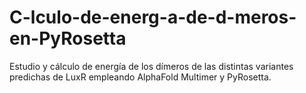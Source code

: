 # C-lculo-de-energ-a-de-d-meros-en-PyRosetta
Estudio y cálculo de energía de los dímeros de las distintas variantes predichas de LuxR empleando AlphaFold Multimer y PyRosetta. 
